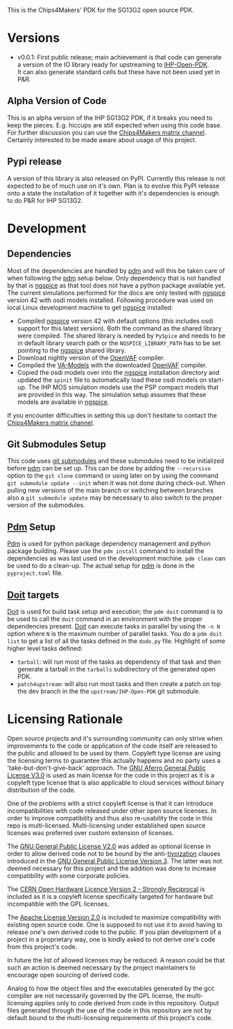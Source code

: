 This is the Chips4Makers' PDK for the SG13G2 open source PDK.

# Versions

* v0.0.1: First public release; main achievement is that code can generate a version of the IO library ready for upstreaming to [IHP-Open-PDK](https://github.com/IHP-GmbH/IHP-Open-PDK/).  
  It can also generate standard cells but these have not been used yet in P&R.

## Alpha Version of Code

This is an alpha version of the IHP SG13G2 PDK, if it breaks you need to keep the pieces. E.g. hiccups are still expected when using this code base. For further discussion you can use the [Chips4Makers matrix channel](https://matrix.to/#/#Chips4Makers_community:gitter.im). Certainly interested to be made aware about usage of this project.

## Pypi release

A version of this library is also released on PyPI. Currently this release is not expected to be of much use on it's own. Plan is to evolve this PyPI release onto a state the installation of it together with it's dependencies is enough to do P&R for IHP SG13G2.

# Development

## Dependencies

Most of the dependencies are handled by [pdm](https://pdm-project.org/) and will this be taken care of when following the [pdm](https://pdm-project.org/) setup below. Only dependency that is not handled by that is [ngspice](https://ngspice.sourceforge.io/index.html) as that tool does not have a python package available yet. The current simulations performed for the docs are only tested with [ngspice](https://ngspice.sourceforge.io/index.html) version 42 with osdi models installed. Following procedure was used on local Linux development machine to get [ngspice](https://ngspice.sourceforge.io/index.html) installed:

* Compiled [ngspice](https://ngspice.sourceforge.io/index.html) version 42 with default options (this includes osdi support for this latest version). Both the command as the shared library were compiled. The shared library is needed by `PySpice` and needs to be in default library search path or the `NGSPICE_LIBRARY_PATH` has to be set pointing to the [ngspice](https://ngspice.sourceforge.io/index.html) shared library.
* Download nightly version of the [OpenVAF](https://openvaf.semimod.de/) compiler.
* Compiled the [VA-Models](https://github.com/dwarning/VA-Models) with the downloaded [OpenVAF](https://openvaf.semimod.de/) compiler.
* Copied the osdi models over into the [ngspice](https://ngspice.sourceforge.io/index.html) installation directory and updated the `spinit` file to automatically load these osdi models on start-up. The IHP MOS simulation models use the PSP compact models that are provided in this way. The simulation setup assumes that these models are available in [ngspice](https://ngspice.sourceforge.io/index.html).

If you encounter difficulties in setting this up don't hesitate to contact the [Chips4Makers matrix channel](https://matrix.to/#/#Chips4Makers_community:gitter.im).

## Git Submodules Setup

This code uses [git submodules](https://git-scm.com/book/en/Git-Tools-Submodules) and these submodules need to be initialized before [pdm](https://pdm-project.org/) can be set up. This can be done by adding the `--recursive` option to the `git clone` command or using later on by using the command `git submodule update --init` when it was not done during check-out. When pulling new versions of the main branch or switching between branches also a `git submodule update` may be necessary to also switch to the proper version of the submodules.

## [Pdm](https://pdm-project.org/) Setup

[Pdm](https://pdm-project.org/) is used for python package dependency management and python package building. Please use the `pdm install` command to install the dependencies as was last used on the development machine. `pdm clean` can be used to do a clean-up. The actual setup for [pdm](https://pdm-project.org/) is done in the `pyproject.toml` file.

## [Doit](https://pydoit.org/) targets

[Doit](https://pydoit.org/) is used for build task setup and execution; the `pdm doit` command is to be used to call the `doit` command in an environment with the proper dependencies present. [Doit](https://pydoit.org/) can execute tasks in parallel by using the `-n N` option where `N` is the maximum number of parallel tasks. You do a `pdm doit list` to get a list of all the tasks defined in the `dodo.py` file. Highlight of some higher level tasks defined:

* `tarball`: will run most of the tasks as dependency of that task and then generate a tarball in the `tarballs` subdirectory of the generated open PDK.
* `patch4upstream`: will also run most tasks and then create a patch on top the dev branch in the the `upstream/IHP-Open-PDK` git submodule.

# Licensing Rationale

Open source projects and it's surrounding community can only strive when improvements to the
code or application of the code itself are released to the public and allowed to be used by
them. Copyleft type license are using the licensing terms to guarantee this actually happens
and no party uses a 'take-but-don't-give-back' approach. The
[GNU Aferro General Public License V3.0](LICENSES/agpl-3.0.txt) is used as main license for
the code in this project as it is a copyleft type license that is also applicable to cloud
services without binary distribution of the code.

One of the problems with a strict copyleft license is that it can introduce incompatibilities
with code released under other open source licenses. In order to improve compatibility and
thus also re-usability the code in this repo is multi-licensed. Multi-licensing under
established open source licenses was preferred over custom extension of licenses.

The [GNU General Public License V2.0](LICENSES/gpl-2.0.txt) was added as optional license in
order to allow derived code not to be bound by the anti-[tivoization](
  https://en.wikipedia.org/wiki/Tivoization
) clauses introduced in the [GNU General Public License Version 3](
  https://www.gnu.org/licenses/gpl-3.0-standalone.html
). The latter was not deemed necessary for this project and the addition was done to increase
compatibility with some corporate policies.

The [CERN Open Hardware Licence Version 2 - Strongly Reciprocal](LICENSES/cern_ohl_s_v2.txt) is included as it is a copyleft license specifically targeted for hardware but incompatible
with the GPL licenses.

The [Apache License Version 2.0](LICENSES/apache-2.0.txt) is included to maximize compatibility
with existing open source code. One is supposed to not use it to avoid having to release one's
own derived code to the public. If you plan development of a project in a proprietary way, one
is kindly asked to not derive one's code from this project's code.

In future the list of allowed licenses may be reduced. A reason could be that such an action
is deemed necessary by the project maintainers to encourage open sourcing of derived code.

Analog to how the object files and the executables generated by the gcc compiler are not
necessarily governed by the GPL license, the multi-licensing applies only to code derived
from code in this repository. Output files generated through the use of the code in this
repository are not by default bound to the multi-licensing requirements of this project's
code.
